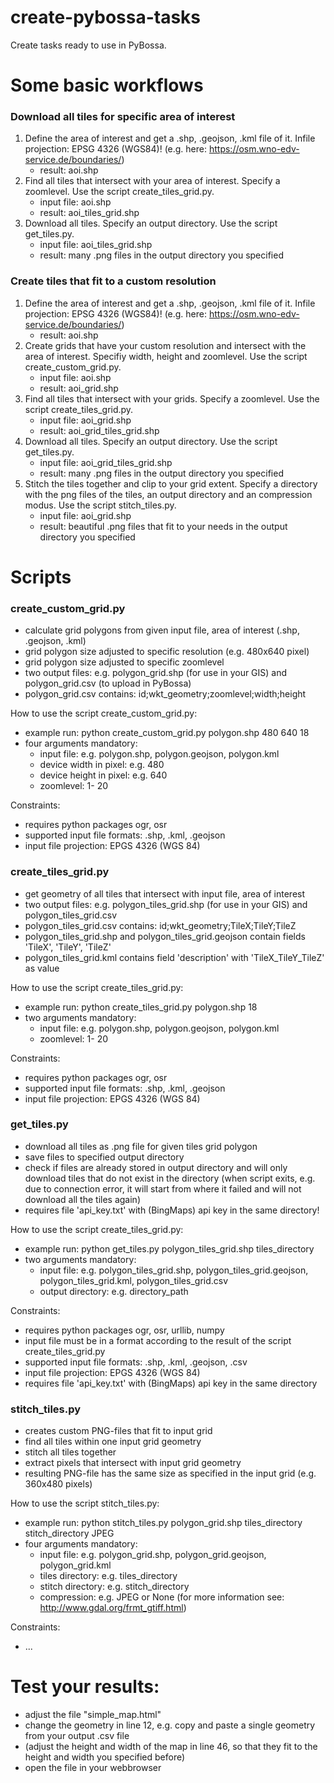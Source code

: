 # create-pybossa-tasks
Create tasks ready to use in PyBossa.

# Some basic workflows
### Download all tiles for specific area of interest
1. Define the area of interest and get a .shp, .geojson, .kml file of it. Infile projection: EPSG 4326 (WGS84)! (e.g. here: https://osm.wno-edv-service.de/boundaries/)
	* result: aoi.shp
2. Find all tiles that intersect with your area of interest. Specify a zoomlevel. Use the script create_tiles_grid.py. 
	* input file: aoi.shp
	* result: aoi_tiles_grid.shp
3. Download all tiles. Specify an output directory. Use the script get_tiles.py.
	* input file: aoi_tiles_grid.shp
	* result: many .png files in the output directory you specified

### Create tiles that fit to a custom resolution
1. Define the area of interest and get a .shp, .geojson, .kml file of it. Infile projection: EPSG 4326 (WGS84)!  (e.g. here: https://osm.wno-edv-service.de/boundaries/)
	* result: aoi.shp
2. Create grids that have your custom resolution and intersect with the area of interest. Specifiy width, height and zoomlevel. Use the script create_custom_grid.py.
	* input file: aoi.shp
	* result: aoi_grid.shp
3. Find all tiles that intersect with your grids. Specify a zoomlevel. Use the script create_tiles_grid.py. 
	* input file: aoi_grid.shp
	* result: aoi_grid_tiles_grid.shp
4. Download all tiles. Specify an output directory. Use the script get_tiles.py.
	* input file: aoi_grid_tiles_grid.shp
	* result: many .png files in the output directory you specified
5. Stitch the tiles together and clip to your grid extent. Specify a directory with the png files of the tiles, an output directory and an compression modus. Use the script stitch_tiles.py.
	* input file: aoi_grid.shp
	* result: beautiful .png files that fit to your needs in the output directory you specified

# Scripts
### create_custom_grid.py

- calculate grid polygons from given input file, area of interest (.shp, .geojson, .kml)
- grid polygon size adjusted to specific resolution (e.g. 480x640 pixel)
- grid polygon size adjusted to specific zoomlevel
- two output files: e.g. polygon_grid.shp (for use in your GIS) and polygon_grid.csv (to upload in PyBossa)
- polygon_grid.csv contains: id;wkt_geometry;zoomlevel;width;height

How to use the script create_custom_grid.py:
- example run: python create_custom_grid.py polygon.shp 480 640 18
- four arguments mandatory:
	- input file: e.g. polygon.shp, polygon.geojson, polygon.kml
	- device width in pixel: e.g. 480
	- device height in pixel: e.g. 640
	- zoomlevel: 1- 20

Constraints:
- requires python packages ogr, osr
- supported input file formats: .shp, .kml, .geojson
- input file projection: EPGS 4326 (WGS 84)


### create_tiles_grid.py
- get geometry of all tiles that intersect with input file, area of interest
- two output files: e.g. polygon_tiles_grid.shp (for use in your GIS) and polygon_tiles_grid.csv
- polygon_tiles_grid.csv contains: id;wkt_geometry;TileX;TileY;TileZ
- polygon_tiles_grid.shp and polygon_tiles_grid.geojson contain fields 'TileX', 'TileY', 'TileZ'
- polygon_tiles_grid.kml contains field 'description' with 'TileX_TileY_TileZ' as value

How to use the script create_tiles_grid.py:
- example run: python create_tiles_grid.py polygon.shp 18
- two arguments mandatory:
	- input file: e.g. polygon.shp, polygon.geojson, polygon.kml
	- zoomlevel: 1- 20

Constraints:
- requires python packages ogr, osr
- supported input file formats: .shp, .kml, .geojson
- input file projection: EPGS 4326 (WGS 84)

### get_tiles.py
- download all tiles as .png file for given tiles grid polygon
- save files to specified output directory
- check if files are already stored in output directory and will only download tiles that do not exist in the directory (when script exits, e.g. due to connection error, it will start from where it failed and will not download all the tiles again)
- requires file 'api_key.txt' with (BingMaps) api key in the same directory!
 
How to use the script create_tiles_grid.py:
- example run: python get_tiles.py polygon_tiles_grid.shp tiles_directory
- two arguments mandatory:
	- input file: e.g. polygon_tiles_grid.shp, polygon_tiles_grid.geojson, polygon_tiles_grid.kml, polygon_tiles_grid.csv
	- output directory: e.g. directory_path
	
Constraints:
- requires python packages ogr, osr, urllib, numpy
- input file must be in a format according to the result of the script create_tiles_grid.py
- supported input file formats: .shp, .kml, .geojson, .csv
- input file projection: EPGS 4326 (WGS 84)
- requires file 'api_key.txt' with (BingMaps) api key in the same directory 

### stitch_tiles.py
- creates custom PNG-files that fit to input grid
- find all tiles within one input grid geometry
- stitch all tiles together
- extract pixels that intersect with input grid geometry
- resulting PNG-file has the same size as specified in the input grid (e.g. 360x480 pixels)

How to use the script stitch_tiles.py:
- example run: python stitch_tiles.py polygon_grid.shp tiles_directory stitch_directory JPEG
- four arguments mandatory:
	- input file: e.g. polygon_grid.shp, polygon_grid.geojson, polygon_grid.kml
	- tiles directory: e.g. tiles_directory
	- stitch directory: e.g. stitch_directory
	- compression: e.g. JPEG or None (for more information see: http://www.gdal.org/frmt_gtiff.html)

Constraints:
- ...

# Test your results:
- adjust the file "simple_map.html"
- change the geometry in line 12, e.g. copy and paste a single geometry from your output .csv file
- (adjust the height and width of the map in line 46, so that they fit to the height and width you specified before)
- open the file in your webbrowser
